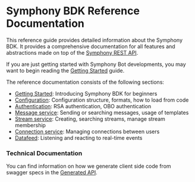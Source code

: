 # Symphony BDK Reference Documentation

This reference guide provides detailed information about the Symphony BDK. It provides a comprehensive documentation
for all features and abstractions made on top of the [Symphony REST API](https://developers.symphony.com/restapi/reference).

If you are just getting started with Symphony Bot developments, you may want to begin reading the
[Getting Started](./getting_started.md) guide.

The reference documentation consists of the following sections:
* [Getting Started](./getting_started.md): Introducing Symphony BDK for beginners
* [Configuration](./configuration.md): Configuration structure, formats, how to load from code
* [Authentication](./authentication.md): RSA authentication, OBO authentication
* [Message service](./message_service.md): Sending or searching messages, usage of templates
* [Stream service](./stream_service.md): Creating, searching streams, manage stream membership
* [Connection service](./connection_service.md): Managing connections between users
* [Datafeed](./datafeed.md): Listening and reacting to real-time events

### Technical Documentation
You can find information on how we generate client side code from swagger specs in the [Generated API](./generated_api.md).